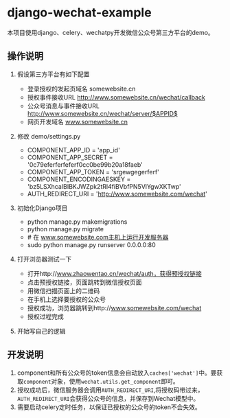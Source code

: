 # django-wechat-example

本项目使用django、celery、wechatpy开发微信公众号第三方平台的demo。


操作说明
-----------
1. 假设第三方平台有如下配置

    - 登录授权的发起页域名    somewebsite.cn
    - 授权事件接收URL  http://www.somewebsite.cn/wechat/callback
    - 公众号消息与事件接收URL    http://www.somewebsite.cn/wechat/server/$APPID$
    - 网页开发域名    www.somewebsite.cn

2. 修改 demo/settings.py
    - COMPONENT_APP_ID = 'app_id'
    - COMPONENT_APP_SECRET = '0c79eferferfeferf0cc0be99b20a18faeb'
    - COMPONENT_APP_TOKEN = 'srgewgegerferf'
    - COMPONENT_ENCODINGAESKEY = 'bz5LSXhcaIBIBKJWZpk2tRl4fiBVbfPN5VlYgwXKTwp'
    - AUTH_REDIRECT_URI = 'http://www.somewebsite.com/wechat'

3. 初始化Django项目
    - python manage.py makemigrations
    - python manage.py migrate
    - \# 在 www.somewebsite.com主机上运行开发服务器
    - sudo python manage.py runserver 0.0.0.0:80

4. 打开浏览器测试一下
    - 打开http://www.zhaowentao.cn/wechat/auth，获得预授权链接
    - 点击预授权链接，页面跳转到微信授权页面
    - 用微信扫描页面上的二维码
    - 在手机上选择要授权的公众号
    - 授权成功，浏览器跳转到http://www.somewebsite.com/wechat
    - 授权过程完成

5. 开始写自己的逻辑


开发说明
--------

1. component和所有公众号的token信息会自动放入`caches['wechat']`中。要获取`component`对象，使用`wechat.utils.get_component`即可。
2. 授权成功后，微信服务器会调用`AUTH_REDIRECT_URI`,将授权码带过来，`AUTH_REDIRECT_URI`会获得公众号的信息，并保存到Wechat模型中。
3. 需要启动celery定时任务，以保证已授权的公众号的token不会失效。
